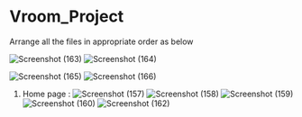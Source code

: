 # Vroom_Project
Arrange all the files in appropriate order as below

![Screenshot (163)](https://github.com/Hemin33/Vroom_Project/assets/169338082/252ba79a-d192-4f17-927c-7106ef158e7c)  ![Screenshot (164)](https://github.com/Hemin33/Vroom_Project/assets/169338082/87c5b58a-b21f-4613-87bc-6f05e141f846)


![Screenshot (165)](https://github.com/Hemin33/Vroom_Project/assets/169338082/55ceffb6-3bb1-4b50-afb3-a4c7a5fd52b3)  ![Screenshot (166)](https://github.com/Hemin33/Vroom_Project/assets/169338082/3d7dee5b-be24-4ec9-bd81-ddd0adacb3ca)


1) Home page :
![Screenshot (157)](https://github.com/Hemin33/Vroom_Project/assets/169338082/72481d4c-596a-4b67-9ebb-ff7fe1a8601e)
![Screenshot (158)](https://github.com/Hemin33/Vroom_Project/assets/169338082/c28d64f0-71df-4a7b-b0f8-e449f33c5f9e)
![Screenshot (159)](https://github.com/Hemin33/Vroom_Project/assets/169338082/9d3ce563-5d40-4b15-b363-9949499f889b)
![Screenshot (160)](https://github.com/Hemin33/Vroom_Project/assets/169338082/700bd3bc-d98c-4183-bfcd-e75b835d410a)
![Screenshot (162)](https://github.com/Hemin33/Vroom_Project/assets/169338082/500817be-c6e3-4b17-ad41-42c1a43cec33)

   
